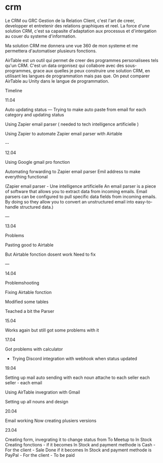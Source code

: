 # crm
Le CRM ou GRC Gestion de la Relation Client, c'est l'art de creer, developper et entretenir des relations graphiques et reel.
La force d'une solution CRM, c'est sa capasite d'adaptation aux processus et d'intergation au couer du systeme d'information.

Ma solution CRM me donnera une vue 360 de mon systeme et me permettera d'automatiser plusieurs fonctions.

AirTable est un outil qui permet de creer des programmes personalisees tels qu'un CRM. C'est un data orgonisez qui collabore avec des sous-programmes, grace aux quelles je peux construire une solution CRM, en utilisant les langues de programmation mais pas que.  On peut comparer AirTable au Unity dans le langue de programmation.




Timeline



11.04

Auto updating status 
—
Trying to make auto paste from email for each category and updating status

Using Zapier email parser ( needed to tech intelligence artificielle )

Using Zapier to automate Zapier email parser with Airtable


--

12.04

Using Google gmail pro fonction 

Automating forwarding to Zapier email parser Emil address to make everything functional

(Zapier email parser  - Une intelligence artificielle 
An email parser is a piece of software that allows you to extract data from incoming emails. Email parsers can be configured to pull specific data fields from incoming emails. By doing so they allow you to convert an unstructured email into easy-to-handle structured data.)


—

13.04 

Problems

Pasting good to Airtable

But Airtable fonction dosent work
Need to fix


—

14.04 

Problemshooting

Fixing Airtable fonction 

Modified some tables

Teached a bit the Parser

15.04 

Works again but still got some problems with it


17.04

Got problems with calculator

- Trying Discord integration with webhook when status updated

19.04

Setting up mail auto sending with each noun attache to each seller
each seller - each email

Using AirTable invegration with Gmail

Setting up all nouns and design

20.04

Email working
Now creating plusiers versions


23.04

Creating form, invegrating it to change status from To Meetup to In Stock 
Creating fonctions - if it becomes In Stock and payment methode is Cash - For the client - Sale Done
if it becomes In Stock and payment methode is PayPal - For the client - To be paid
